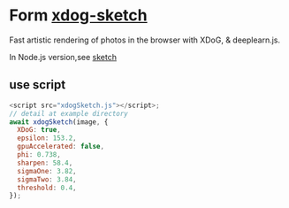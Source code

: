 # Form [xdog-sketch](https://github.com/alexpeattie/xdog-sketch)

Fast artistic rendering of photos in the browser with XDoG, & deeplearn.js.

In Node.js version,see [sketch](https://github.com/overQ-N/sketch)

## use script

```js
<script src="xdogSketch.js"></script>;
// detail at example directory
await xdogSketch(image, {
  XDoG: true,
  epsilon: 153.2,
  gpuAccelerated: false,
  phi: 0.738,
  sharpen: 58.4,
  sigmaOne: 3.82,
  sigmaTwo: 3.84,
  threshold: 0.4,
});
```
